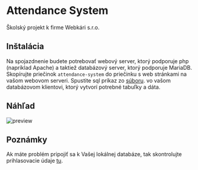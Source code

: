 # Attendance System
Školský projekt k firme Webkári s.r.o.

## Inštalácia
Na spojazdnenie budete potrebovať webový server, ktorý podporuje php (napríklad Apache) a taktiež databázový server, ktorý podporuje MariaDB.
Skopírujte priečinok `attendance-system` do priečinku s web stránkami na vašom webovom serveri.
Spustite sql príkaz zo [súboru](https://github.com/MattR-bpr/Attendance-System/blob/main/attendance-system/functions/db.sql). vo vašom databázovom klientovi, ktorý vytvorí potrebné tabuľky a dáta.

## Náhľad
![preview](https://user-images.githubusercontent.com/54020396/168131555-c220ee1c-2fbe-4bea-8e5a-8958ab32de19.png)

## Poznámky
Ak máte problém pripojiť sa k Vašej lokálnej databáze, tak skontrolujte prihlasovacie údaje [tu](https://github.com/MattR-bpr/Attendance-System/blob/main/attendance-system/functions/db.php#L9).
